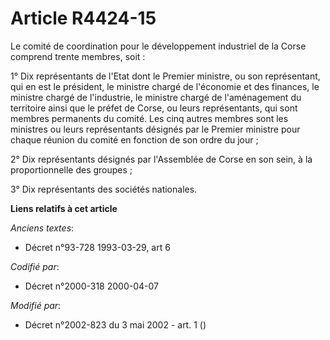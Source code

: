# Article R4424-15

Le comité de coordination pour le développement industriel de la Corse comprend trente membres, soit :

1° Dix représentants de l'Etat dont le Premier ministre, ou son représentant, qui en est le président, le ministre chargé de
l'économie et des finances, le ministre chargé de l'industrie, le ministre chargé de l'aménagement du territoire ainsi que le
préfet de Corse, ou leurs représentants, qui sont membres permanents du comité. Les cinq autres membres sont les ministres ou
leurs représentants désignés par le Premier ministre pour chaque réunion du comité en fonction de son ordre du jour ;

2° Dix représentants désignés par l'Assemblée de Corse en son sein, à la proportionnelle des groupes ;

3° Dix représentants des sociétés nationales.

**Liens relatifs à cet article**

_Anciens textes_:

  - Décret n°93-728 1993-03-29, art 6

_Codifié par_:

  - Décret n°2000-318 2000-04-07

_Modifié par_:

  - Décret n°2002-823 du 3 mai 2002 - art. 1 ()

